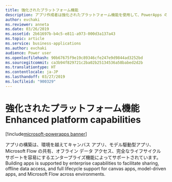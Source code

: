 ```yaml
---
title: 強化されたプラットフォーム機能
description: アプリ作成者は強化されたプラットフォーム機能を使用して、PowerApps のライフサイクル、統合、共有を管理できます。
author: evchaki
ms.reviewer: anneta
ms.date: 03/26/2019
ms.assetid: 2b61697b-b4c5-e811-a973-000d3a137a43
ms.topic: article
ms.service: business-applications
ms.author: evchaki
audience: Power user
ms.openlocfilehash: 90b67675f9e19c89346cfe247e9d9844ad3252bd
ms.sourcegitcommit: ca3b94f829721c2ba02b25134536a58babed2d2b
ms.translationtype: HT
ms.contentlocale: ja-JP
ms.lasthandoff: 03/27/2019
ms.locfileid: "900329"
---
```

# <a name="enhanced-platform-capabilities"></a><span data-ttu-id="05278-103">強化されたプラットフォーム機能</span><span class="sxs-lookup"><span data-stu-id="05278-103">Enhanced platform capabilities</span></span>

[!include[microsoft-powerapps banner](../includes/microsoft-powerapps.md)]

<span data-ttu-id="05278-104">アプリの構築は、環境を越えてキャンバス アプリ、モデル駆動型アプリ、Microsoft Flow の共有、オフライン データ アクセス、完全なライフサイクル サポートを容易にするエンタープライズ機能によってサポートされています。</span><span class="sxs-lookup"><span data-stu-id="05278-104">Building apps is supported by enterprise capabilities to facilitate sharing, offline data access, and full lifecycle support for canvas apps, model-driven apps, and Microsoft Flow across environments.</span></span>